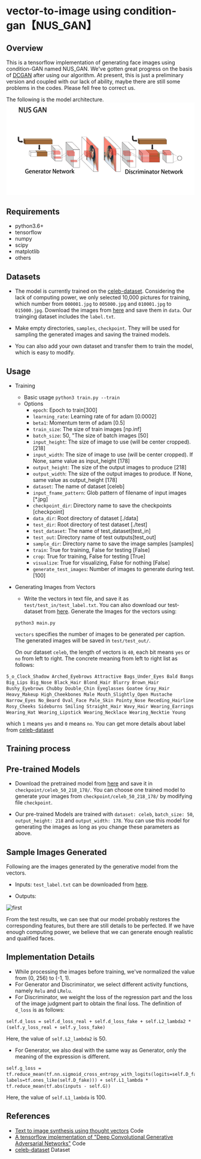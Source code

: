 # vector-to-image using condition-gan【NUS_GAN】
## Overview
This is a tensorflow implementation of generating face images using condition-GAN named NUS_GAN. We've gotten great progress on the basis of [DCGAN](https://github.com/carpedm20/DCGAN-tensorflow) after using our algorithm. At present, this is just a preliminary version and coupled with our lack of ability, maybe there are still some problems in the codes. Please fell free to correct us.

The following is the model architecture. 
![model](./includes/nus_gan_model.jpg)

## Requirements
- python3.6+
- tensorflow
- numpy 
- scipy
- matplotlib
- others

## Datasets
- The model is currently trained on the [celeb-dataset](http://mmlab.ie.cuhk.edu.hk/projects/CelebA.html). Considering the lack of computing power, we only selected 10,000 pictures for training, which number from ```000001.jpg``` to ```005000.jpg``` and ```010001.jpg``` to ```015000.jpg```. Download the images from [here](https://drive.google.com/open?id=1OBhGbYCgXVdTdGxZrDmO-ntsnPUhVaVr) and save them in ```data```.  Our trainging dataset includes the ```label.txt```. 

- Make empty directories, ```samples```, ```checkpoint```. They will be used for sampling the generated images and saving the trained models.

- You can also add your own dataset and transfer them to train the model, which is easy to modify.


## Usage
- Training
  * Basic usage `python3 train.py --train`
  * Options
    - `epoch`: Epoch to train[300]
    - `learning_rate`: Learning rate of for adam [0.0002]
    - `beta1`: Momentum term of adam [0.5]
    - `train_size`: The size of train images [np.inf]
    - `batch_size`: 50, "The size of batch images [50]
    - `input_height`: The size of image to use (will be center cropped). [218]
    - `input_width`: The size of image to use (will be center cropped). If None, same value as input_height [178]
    - `output_height`: The size of the output images to produce [218]
    - `output_width`: The size of the output images to produce. If None, same value as output_height [178]
    - `dataset`: The name of dataset [celeb]
    - `input_fname_pattern`: Glob pattern of filename of input images [*.jpg]
    - `checkpoint_dir`: Directory name to save the checkpoints [checkpoint]
    - `data_dir`: Root directory of dataset [./data]
    - `test_dir`: Root directory of test dataset [./test]
    - `test_dataset`: The name of test_dataset[test_in]
    - `test_out`: Directory name of test outputs[test_out]
    - `sample_dir`: Directory name to save the image samples [samples]
    - `train`: True for training, False for testing [False]
    - `crop`: True for training, False for testing [True]
    - `visualize`: True for visualizing, False for nothing [False]
    - `generate_test_images`: Number of images to generate during test. [100]
    
- Generating Images from Vectors
  * Write the vectors in text file, and save it as ```test/test_in/test_label.txt```. You can also download our test-dataset from [here](https://drive.google.com/open?id=1surDNUddnhMAHV0uvfkJjq1QWu0cRz0P). Generate the Images for the vectors using:
  ```
  python3 main.py
  ```
   ```vectors``` specifies the number of images to be generated per caption. The generated images will be saved in ```test/test_out/```. 
   
   On our dataset ```celeb```, the length of vectors is ```40```, each bit means ```yes``` or ```no``` from left to right. The concrete meaning from left to right list as follows:
 ```
 5_o_Clock_Shadow Arched_Eyebrows Attractive Bags_Under_Eyes Bald Bangs Big_Lips Big_Nose Black_Hair Blond_Hair Blurry Brown_Hair Bushy_Eyebrows Chubby Double_Chin Eyeglasses Goatee Gray_Hair Heavy_Makeup High_Cheekbones Male Mouth_Slightly_Open Mustache Narrow_Eyes No_Beard Oval_Face Pale_Skin Pointy_Nose Receding_Hairline Rosy_Cheeks Sideburns Smiling Straight_Hair Wavy_Hair Wearing_Earrings Wearing_Hat Wearing_Lipstick Wearing_Necklace Wearing_Necktie Young
 ```
 which ```1``` means ```yes``` and ```0``` means ```no```. You can get more details about label from [celeb-dataset](http://mmlab.ie.cuhk.edu.hk/projects/CelebA.html)

## Training process

## Pre-trained Models
- Download the pretrained model from [here](https://drive.google.com/open?id=1s0Uty5ZKcwhIK-V64V5iNIdTRDu-bgfY) and save it in ```checkpoint/celeb_50_218_178/```. You can choose one trained model to generate your images from ```checkpoint/celeb_50_218_178/``` by modifying file ```checkpoint```. 

- Our pre-trained Models are trained with ```dataset: celeb```, ```batch_size: 50```, ```output_height: 218``` and ```output_width: 178```. You can use this model for generating the images as long as you change these parameters as above.


## Sample Images Generated
Following are the images generated by the generative model from the vectors.

- Inputs: ```test_label.txt``` can be downloaded from [here](https://drive.google.com/open?id=1GhTx0D4jfHohK3Wjt0RowvxhgLSYdKPS).

- Outputs:

![first](./includes/test_out.png)

From the test results, we can see that our model probably restores the corresponding features, but there are still details to be perfected. If we have enough computing power, we believe that we can generate enough realistic and qualified faces.


## Implementation Details
- While processing the images before training, we've normalized the value from (0, 256) to (-1, 1).
- For Generator and Discriminator, we select different activity functions, namely ```Relu``` and ```LRelu```.
- For Discriminator, we weight the loss of the regression part and the loss of the image judgment part to obtain the final loss. The definition of ```d_loss``` is as follows:
```
self.d_loss = self.d_loss_real + self.d_loss_fake + self.L2_lambda2 * (self.y_loss_real + self.y_loss_fake)
```
Here, the value of ```self.L2_lambda2``` is 50.
- For Generator, we also deal with the same way as Generator, only the meaning of the expression is different.
```
self.g_loss = tf.reduce_mean(tf.nn.sigmoid_cross_entropy_with_logits(logits=self.D_fake_logits, labels=tf.ones_like(self.D_fake))) + self.L1_lambda * tf.reduce_mean(tf.abs(inputs - self.G))
```
Here, the value of ```self.L1_lambda``` is 100.

## References
- [Text to image synthesis using thought vectors](https://github.com/paarthneekhara/text-to-image) Code
- [A tensorflow implementation of "Deep Convolutional Generative Adversarial Networks"](https://github.com/carpedm20/DCGAN-tensorflow) Code
- [celeb-dataset](http://mmlab.ie.cuhk.edu.hk/projects/CelebA.html) Dataset
